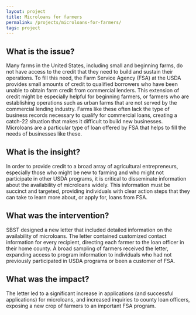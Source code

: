 ```yaml
---
layout: project
title: Microloans for farmers
permalink: /projects/microloans-for-farmers/
tags: project
---
```

## What is the issue?

Many farms in the United States, including small and beginning farms, do not have access to the credit that they need to build and sustain their operations.  To fill this need, the Farm Service Agency (FSA) at the USDA provides small amounts of credit to qualified borrowers who have been unable to obtain farm credit from commercial lenders.  This extension of credit might be especially helpful for beginning farmers, or farmers who are establishing operations such as urban farms that are not served by the commercial lending industry.  Farms like these often lack the type of business records necessary to qualify for commercial loans, creating a catch-22 situation that makes it difficult to build new businesses.  Microloans are a particular type of loan offered by FSA that helps to fill the needs of businesses like these.

## What is the insight?

In order to provide credit to a broad array of agricultural entrepreneurs, especially those who might be new to farming and who might not participate in other USDA programs, it is critical to disseminate information about the availability of microloans widely.  This information must be succinct and targeted, providing individuals with clear action steps that they can take to learn more about, or apply for, loans from FSA.

## What was the intervention?

SBST designed a new letter that included detailed information on the availability of microloans.  The letter contained customized contact information for every recipient, directing each farmer to the loan officer in their home county.  A broad sampling of farmers received the letter, expanding access to program information to individuals who had not previously participated in USDA programs or been a customer of FSA.

## What was the impact?

The letter led to a significant increase in applications (and successful applications) for microloans, and increased inquiries to county loan officers, exposing a new crop of farmers to an important FSA program.
